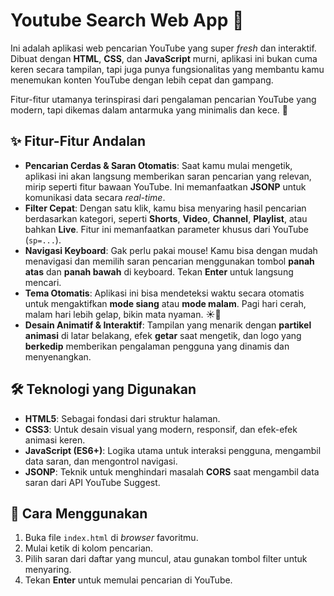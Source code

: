 # Youtube Search Web App 🔎

Ini adalah aplikasi web pencarian YouTube yang super *fresh* dan interaktif. Dibuat dengan **HTML**, **CSS**, dan **JavaScript** murni, aplikasi ini bukan cuma keren secara tampilan, tapi juga punya fungsionalitas yang membantu kamu menemukan konten YouTube dengan lebih cepat dan gampang.

Fitur-fitur utamanya terinspirasi dari pengalaman pencarian YouTube yang modern, tapi dikemas dalam antarmuka yang minimalis dan kece. 🚀

## ✨ Fitur-Fitur Andalan

-   **Pencarian Cerdas & Saran Otomatis**: Saat kamu mulai mengetik, aplikasi ini akan langsung memberikan saran pencarian yang relevan, mirip seperti fitur bawaan YouTube. Ini memanfaatkan **JSONP** untuk komunikasi data secara *real-time*. 
-   **Filter Cepat**: Dengan satu klik, kamu bisa menyaring hasil pencarian berdasarkan kategori, seperti **Shorts**, **Video**, **Channel**, **Playlist**, atau bahkan **Live**. Fitur ini memanfaatkan parameter khusus dari YouTube (`sp=...`).
-   **Navigasi Keyboard**: Gak perlu pakai mouse! Kamu bisa dengan mudah menavigasi dan memilih saran pencarian menggunakan tombol **panah atas** dan **panah bawah** di keyboard. Tekan **Enter** untuk langsung mencari.
-   **Tema Otomatis**: Aplikasi ini bisa mendeteksi waktu secara otomatis untuk mengaktifkan **mode siang** atau **mode malam**. Pagi hari cerah, malam hari lebih gelap, bikin mata nyaman. ☀️🌙
-   **Desain Animatif & Interaktif**: Tampilan yang menarik dengan **partikel animasi** di latar belakang, efek **getar** saat mengetik, dan logo yang **berkedip** memberikan pengalaman pengguna yang dinamis dan menyenangkan.

## 🛠️ Teknologi yang Digunakan

-   **HTML5**: Sebagai fondasi dari struktur halaman.
-   **CSS3**: Untuk desain visual yang modern, responsif, dan efek-efek animasi keren.
-   **JavaScript (ES6+)**: Logika utama untuk interaksi pengguna, mengambil data saran, dan mengontrol navigasi.
-   **JSONP**: Teknik untuk menghindari masalah **CORS** saat mengambil data saran dari API YouTube Suggest.

## 🚀 Cara Menggunakan

1.  Buka file `index.html` di *browser* favoritmu.
2.  Mulai ketik di kolom pencarian.
3.  Pilih saran dari daftar yang muncul, atau gunakan tombol filter untuk menyaring.
4.  Tekan **Enter** untuk memulai pencarian di YouTube.
